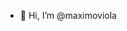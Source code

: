 - 👋 Hi, I’m @maximoviola


<!---
maximoviola/maximoviola is a ✨ special ✨ repository because its `README.md` (this file) appears on your GitHub profile.
You can click the Preview link to take a look at your changes.
--->
